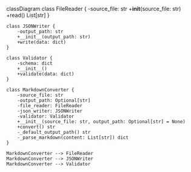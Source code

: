 classDiagram
    class FileReader {
        -source_file: str
        +__init__(source_file: str)
        +read() List[str]
    }

    class JSONWriter {
        -output_path: str
        +__init__(output_path: str)
        +write(data: dict)
    }

    class Validator {
        -schema: dict
        +__init__()
        +validate(data: dict)
    }

    class MarkdownConverter {
        -source_file: str
        -output_path: Optional[str]
        -file_reader: FileReader
        -json_writer: JSONWriter
        -validator: Validator
        +__init__(source_file: str, output_path: Optional[str] = None)
        +convert() str
        -_default_output_path() str
        -_parse_markdown(content: List[str]) dict
    }

    MarkdownConverter --> FileReader
    MarkdownConverter --> JSONWriter
    MarkdownConverter --> Validator
